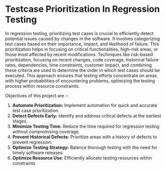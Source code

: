 # **Testcase Prioritization In Regression Testing**

In regression testing, prioritizing test cases is crucial to efficiently detect potential issues caused by changes in the software. It involves categorizing test cases based on their importance, impact, and likelihood of failure. This prioritization helps in focusing on critical functionalities, high-risk areas, or those most affected by recent modifications. Techniques like risk-based prioritization, focusing on recent changes, code coverage, historical failure rates, dependencies, time constraints, customer impact, and combining these criteria are used to determine the order in which test cases should be executed. This approach ensures that testing efforts concentrate on areas with higher probabilities of encountering problems, optimizing the testing process within resource constraints.

Objectives of this project are :-

1. **Automate Prioritization:** Implement automation for quick and accurate test case 
prioritization.
2. **Detect Defects Early:** Identify and address critical defects at the earliest stages.
3. **Minimize Testing Time:** Reduce the time required for regression testing without 
compromising coverage.
4. **Prevent Historical Defects:** Prioritize areas with a history of defects to prevent 
regression.
5. **Optimize Testing Strategy:** Balance thorough testing with the need for timely software 
releases.
6. **Optimize Resource Use:** Efficiently allocate testing resources within constraints
